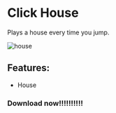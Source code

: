 # Click House

Plays a house every time you jump.

![house](Beat.Click-House/house.png)

## Features:
- House
### Download now!!!!!!!!!!
